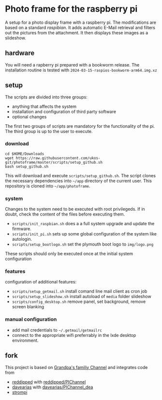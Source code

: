 # Photo frame for the raspberry pi

A setup for a photo display frame with a raspberry pi. The modifications are
based on a standard *raspibian*. It adds automatic E-Mail retrieval and filters
out the pictures from the attachment. It then displays these images as a
slideshow.

## hardware

You will need a rapberry pi prepared with a bookworm release. The installation
routine is tested with `2024-03-15-raspios-bookworm-arm64.img.xz`

## setup

The scripts are divided into three groups:

- anything that affects the system
- installation and configuration of third party software
- optional changes

The first two groups of scripts are mandatory for the functionality of the pi.
The third group is up to the user to execute.

### download

```
cd $HOME/Downloads
wget https://raw.githubusercontent.com/ukos-git/photoframe/master/scripts/setup_github.sh
bash setup_github.sh
```

This will download and execute `scripts/setup_github.sh`. The script clones the
necessary dependencies into `~/app` directory of the current user. This
repository is cloned into `~/app/photoframe`.

### system

Changes to the system need to be executed with root privilegeds. If in doubt,
check the content of the files before executing them.

- `scripts/init_raspbian.sh` does a a full system upgrade and update the firmware.
- `scripts/init_pi.sh` sets up some global configuration of the system like autologin.
- `scripts/setup_bootlogo.sh` set the plymouth boot logo to `img/logo.png`

These scripts should only be executed once at the initial system configuration

### features

configuration of additional features:

- `scripts/setup_getmail.sh` install comand line mail client as cron job
- `scripts/setup_slideshow.sh` install autoload of `media` folder slideshow
- `scripts/config_desktop.sh` remove panel, set background, remove screen blanking

### manual configuration

- add mail credentials to `~/.getmail/getmailrc`
- connect to the appropriate wifi preferrably in the lxde desktop environment.

## fork

This project is based on [Grandpa's familiy
Channel](http://www.reddipped.com/2014/06/grandpas-family-channel/) and
integrates code from

- [reddipped](https://github.com/reddipped) with [reddipped/PIChannel](https://github.com/reddipped/PIChannel)
- [davearias](https://github.com/davearias) with [davearias/PIChannel_dea](https://github.com/davearias/PIChannel_dea)
- [strompi](https://github.com/joy-it/strompi3)
